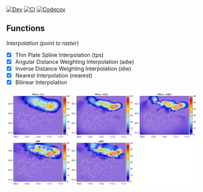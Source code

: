 <!-- [![Stable](https://img.shields.io/badge/docs-stable-blue.svg)](https://jl-pkgs.github.io/SpatInterp.jl/stable) -->
[![Dev](https://img.shields.io/badge/docs-dev-blue.svg)](https://jl-pkgs.github.io/SpatInterp.jl/dev)
[![CI](https://github.com/jl-pkgs/SpatInterp.jl/actions/workflows/CI.yml/badge.svg)](https://github.com/jl-pkgs/SpatInterp.jl/actions/workflows/CI.yml)
[![Codecov](https://codecov.io/gh/jl-pkgs/SpatInterp.jl/branch/master/graph/badge.svg)](https://app.codecov.io/gh/jl-pkgs/SpatInterp.jl/tree/master)


## Functions

*Interpolation (point to raster)*

- [x] Thin Plate Spline Interpolation (tps)
- [x] Angular Distance Weighting Interpolation (adw)
- [x] Inverse Distance Weighting Interpolation (idw)
- [x] Nearest Interpolation (nearest)
- [x] Bilinear Interpolation

![](docs/FigureS1_Prcp_2km.png)
